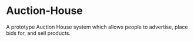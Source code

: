 # Auction-House
A prototype Auction House system which allows people to advertise, place bids for, and sell products.
